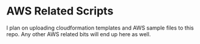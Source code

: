 # AWS Related Scripts

I plan on uploading cloudformation templates and AWS sample files to this repo. Any other AWS related bits will end up here as well.
